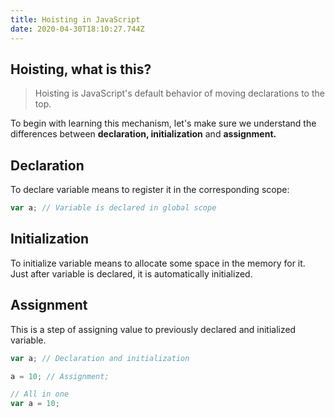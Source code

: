 ```yaml
---
title: Hoisting in JavaScript
date: 2020-04-30T18:10:27.744Z
---
```

##  Hoisting, what is this?

> Hoisting is JavaScript's default behavior of moving declarations to the top.

To begin with learning this mechanism, let's make sure we understand the differences between **declaration, initialization** and **assignment.**

## Declaration

To declare variable means to register it in the corresponding scope:

```javascript
var a; // Variable is declared in global scope
```

## Initialization

To initialize variable means to allocate some space in the memory for it. Just after variable is declared, it is automatically initialized.

## Assignment

This is a step of assigning value to previously declared and initialized variable.

```javascript
var a; // Declaration and initialization

a = 10; // Assignment;

// All in one
var a = 10;
```
